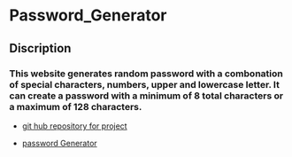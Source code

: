 # Password_Generator

## Discription

### This website generates random password with a combonation of special characters, numbers, upper and lowercase letter. It can create a password with a minimum of 8 total characters or a maximum of 128 characters.

- [git hub repository for project](https://github.com/saldatecode/Password_Generator)

- [password Generator](https://saldatecode.github.io/Password_Generator/)
